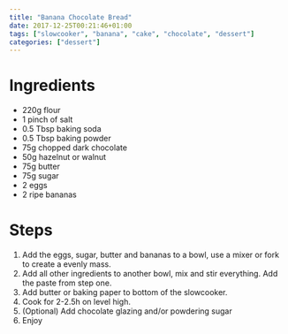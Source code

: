 ```yaml
---
title: "Banana Chocolate Bread"
date: 2017-12-25T00:21:46+01:00
tags: ["slowcooker", "banana", "cake", "chocolate", "dessert"]
categories: ["dessert"]
---
```

# Ingredients

* 220g flour
* 1 pinch of salt
* 0.5 Tbsp baking soda
* 0.5 Tbsp baking powder
* 75g chopped dark chocolate
* 50g hazelnut or walnut
* 75g butter
* 75g sugar
* 2 eggs
* 2 ripe bananas

# Steps
1. Add the eggs, sugar, butter and bananas to a bowl, use a mixer or fork to create a evenly mass.
1. Add all other ingredients to another bowl, mix and stir everything. Add the paste from step one. 
1. Add butter or baking paper to bottom of the slowcooker. 
1. Cook for 2-2.5h on level high.
1. (Optional) Add chocolate glazing and/or powdering sugar
1. Enjoy
